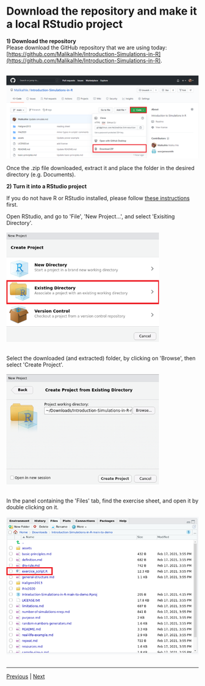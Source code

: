 # Download the repository and make it a local RStudio project

**1) Download the repository**  
Please download the GitHub repository that we are using today: [https://github.com/MalikaIhle/Introduction-Simulations-in-R](https://github.com/MalikaIhle/Introduction-Simulations-in-R).

<br/>
<img src="../assets/download.PNG" width="750">  
<br/>

Once the .zip file downloaded, extract it and place the folder in the desired directory (e.g. Documents).  

**2) Turn it into a RStudio project**  

If you do not have R or RStudio installed, please follow [these instructions](https://github.com/MalikaIhle/Introduction-RStudio-Git-GitHub/blob/master/installing_software.md) first.  

Open RStudio, and go to 'File', 'New Project...', and select 'Exisiting Directory'.  
<br/>
<img src="../assets/existing-directory.PNG" width="400">  
<br/>

Select the downloaded (and extracted) folder, by clicking on 'Browse', then select 'Create Project'.   
<br/>
<img src="../assets/find-directory.PNG" width="400">  
<br/>

In the panel containing the 'Files' tab, find the exercise sheet, and open it by double clicking on it.  
<br/>
<img src="../assets/files-list.PNG" width="600">  
<br/>

 ***

[Previous](https://malikaihle.github.io/Introduction-Simulations-in-R/) | [Next](./definition.md)  
